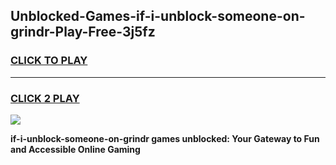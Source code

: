 
## Unblocked-Games-if-i-unblock-someone-on-grindr-Play-Free-3j5fz
<h3>
<a href="https://premium76.site?title=if-i-unblock-someone-on-grindr&ref=12A">CLICK TO PLAY</a></h3>
<hr>

<h3>
<a href="https://premium76.site?title=if-i-unblock-someone-on-grindr&ref=12A">CLICK 2 PLAY</a>
  
</h3>

<a href="https://premium76.site?title=if-i-unblock-someone-on-grindr&ref=12A"><img src="https://clearcache.store/games.png"></a>


**if-i-unblock-someone-on-grindr games unblocked: Your Gateway to Fun and Accessible Online Gaming**
